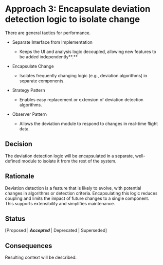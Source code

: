 # Approach 3: Encapsulate deviation detection logic to isolate change
There are general tactics for performance.
- Separate Interface from Implementation
  - Keeps the UI and analysis logic decoupled, allowing new features to be added independently**.**
- Encapsulate Change
  - Isolates frequently changing logic (e.g., deviation algorithms) in separate components.

- Strategy Pattern
  - Enables easy replacement or extension of deviation detection algorithms.

- Observer Pattern
  - Allows the deviation module to respond to changes in real-time flight data.

## Decision 
The deviation detection logic will be encapsulated in a separate, well-defined module to isolate it from the rest of the system.

## Rationale 
Deviation detection is a feature that is likely to evolve, with potential changes in algorithms or detection criteria. Encapsulating this logic reduces coupling and limits the impact of future changes to a single component. This supports extensibility and simplifies maintenance.

## Status
[Proposed | ***Accepted*** | Deprecated | Superseded]

## Consequences
Resulting context will be described.